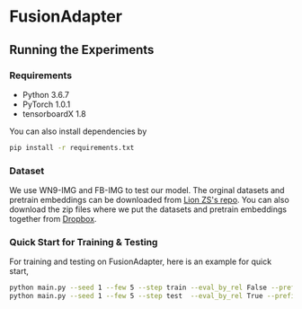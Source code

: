 # FusionAdapter


## Running the Experiments

### Requirements

+ Python 3.6.7
+ PyTorch 1.0.1
+ tensorboardX 1.8

You can also install dependencies by

```bash
pip install -r requirements.txt
```
### Dataset

We use WN9-IMG and FB-IMG to test our model. The orginal datasets and pretrain embeddings can be downloaded from [Lion ZS's repo]([https://github.com/Lion-ZS/OTKGE]). You can also download the zip files where we put the datasets and pretrain embeddings together from [Dropbox](https://www.dropbox.com/scl/fi/k3oz4845yddlelxer60qo/Dataset.zip?rlkey=4arhvbf5g879qjoa0txcc6l1e&st=5thenq3i&dl=0).

### Quick Start for Training & Testing

For training and testing on FusionAdapter, here is an example for quick start,

```bash
python main.py --seed 1 --few 5 --step train --eval_by_rel False --prefix WN9shot_pretrain  --device 0
python main.py --seed 1 --few 5 --step test  --eval_by_rel True --prefix WN9shot_pretrain  --device 0
```
